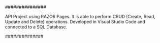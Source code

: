

###############

API Project using RAZOR Pages. It is able to perform CRUD (Create, Read, Update and Delete) operations. Developed in Visual Studio Code and connected to a SQL Database.

##############
